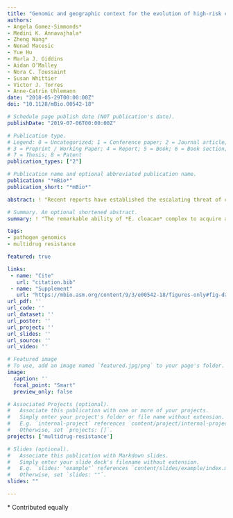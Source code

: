 ```yaml
---
title: "Genomic and geographic context for the evolution of high-risk carbapenem-resistant Enterobacter cloacae complex clones ST171 and ST78"
authors:
- Angela Gomez-Simmonds*
- Medini K. Annavajhala*
- Zheng Wang*
- Nenad Macesic
- Yue Hu
- Marla J. Giddins
- Aidan O’Malley
- Nora C. Toussaint
- Susan Whittier
- Victor J. Torres
- Anne-Catrin Uhlemann
date: "2018-05-29T00:00:00Z"
doi: "10.1128/mBio.00542-18"

# Schedule page publish date (NOT publication's date).
publishDate: "2019-07-06T00:00:00Z"

# Publication type.
# Legend: 0 = Uncategorized; 1 = Conference paper; 2 = Journal article;
# 3 = Preprint / Working Paper; 4 = Report; 5 = Book; 6 = Book section;
# 7 = Thesis; 8 = Patent
publication_types: ["2"]

# Publication name and optional abbreviated publication name.
publication: "*mBio*"
publication_short: "*mBio*"

abstract: ! "Recent reports have established the escalating threat of carbapenem-resistant *Enterobacter cloacae* complex (CREC). Here, we demonstrate that CREC has evolved as a highly antibiotic-resistant rather than highly virulent nosocomial pathogen. Applying genomics and Bayesian phylogenetic analyses to a 7-year collection of CREC isolates from a northern Manhattan hospital system and to a large set of publicly available, geographically diverse genomes, we demonstrate clonal spread of a single clone, ST171. We estimate that two major clades of epidemic ST171 diverged prior to 1962, subsequently spreading in parallel from the Northeastern to the Mid-Atlantic and Midwestern United States and demonstrating links to international sites. Acquisition of carbapenem and fluoroquinolone resistance determinants by both clades preceded widespread use of these drugs in the mid-1980s, suggesting that antibiotic pressure contributed substantially to its spread. Despite a unique mobile repertoire, ST171 isolates showed decreased virulence in vitro. While a second clone, ST78, substantially contributed to the emergence of CREC, it encompasses diverse carbapenemase-harboring plasmids, including a potentially hypertransmissible IncN plasmid, also present in other sequence types. Rather than heightened virulence, CREC demonstrates lineage-specific, multifactorial adaptations to nosocomial environments coupled with a unique potential to acquire and disseminate carbapenem resistance genes. These findings indicate a need for robust surveillance efforts that are attentive to the potential for local and international spread of high-risk CREC clones.<br><br><strong>IMPORTANCE</strong><br><br>Carbapenem-resistant *Enterobacter cloacae* complex (CREC) has emerged as a formidable nosocomial pathogen. While sporadic acquisition of plasmid-encoded carbapenemases has been implicated as a major driver of CREC, ST171 and ST78 clones demonstrate epidemic potential. However, a lack of reliable genomic references and rigorous statistical analyses has left many gaps in knowledge regarding the phylogenetic context and evolutionary pathways of successful CREC. Our reconstruction of recent ST171 and ST78 evolution represents a significant addition to current understanding of CREC and the directionality of its spread from the Eastern United States to the northern Midwestern United States with links to international collections. Our results indicate that the remarkable ability of *E. cloacae* to acquire and disseminate cross-class antibiotic resistance rather than virulence determinants, coupled with its ability to adapt under conditions of antibiotic pressure, likely led to the wide dissemination of CREC."

# Summary. An optional shortened abstract.
summary: ! "The remarkable ability of *E. cloacae* complex to acquire and disseminate cross-class antibiotic resistance rather than virulence determinants, coupled with antibiotic pressure, likely led to the wide dissemination of CREC"

tags:
- pathogen genomics
- multidrug resistance

featured: true

links:
 - name: "Cite"
   url: "citation.bib"
 - name: "Supplement"
   url: "https://mbio.asm.org/content/9/3/e00542-18/figures-only#fig-data-supplementary-materials" 
url_pdf: ''
url_code: ''
url_dataset: ''
url_poster: ''
url_project: ''
url_slides: ''
url_source: ''
url_video: ''

# Featured image
# To use, add an image named `featured.jpg/png` to your page's folder. 
image:
  caption: ''
  focal_point: "Smart"
  preview_only: false

# Associated Projects (optional).
#   Associate this publication with one or more of your projects.
#   Simply enter your project's folder or file name without extension.
#   E.g. `internal-project` references `content/project/internal-project/index.md`.
#   Otherwise, set `projects: []`.
projects: ['multidrug-resistance']

# Slides (optional).
#   Associate this publication with Markdown slides.
#   Simply enter your slide deck's filename without extension.
#   E.g. `slides: "example"` references `content/slides/example/index.md`.
#   Otherwise, set `slides: ""`.
slides: ""

---
```


\* Contributed equally